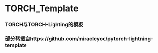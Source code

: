 # TORCH_Template

### TORCH与TORCH-Lighting的模板
### 部分转载自https://github.com/miracleyoo/pytorch-lightning-template
